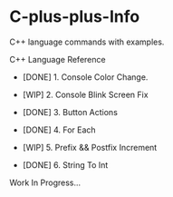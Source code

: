 # C-plus-plus-Info

C++ language commands with examples.      

C++ Language Reference

  - [DONE]  1. Console Color Change.

  - [WIP]  2. Console Blink Screen Fix

  - [DONE]  3. Button Actions

  - [DONE]  4. For Each

  - [WIP]  5. Prefix && Postfix Increment
  
  - [DONE] 6. String To Int
  
  Work In Progress...
